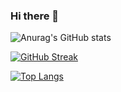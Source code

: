 ### Hi there 👋

![Anurag's GitHub stats](https://github-readme-stats.vercel.app/api?username=Tom-Mendy&show_icons=true&theme=radical)

[![GitHub Streak](http://github-readme-streak-stats.herokuapp.com?user=Tom-Mendy&theme=dark&background=000000)](https://git.io/streak-stats)

[![Top Langs](https://github-readme-stats.vercel.app/api/top-langs/?username=Tom-Mendy&layout=compact&theme=vision-friendly-dark)](https://github.com/anuraghazra/github-readme-stats)


<!--
**Tom-Mendy/Tom-Mendy** is a ✨ _special_ ✨ repository because its `README.md` (this file) appears on your GitHub profile.

Here are some ideas to get you started:

- 🔭 I’m currently working on ...
- 🌱 I’m currently learning ...
- 👯 I’m looking to collaborate on ...
- 🤔 I’m looking for help with ...
- 💬 Ask me about ...
- 📫 How to reach me: ...
- 😄 Pronouns: ...
- ⚡ Fun fact: ...
-->
